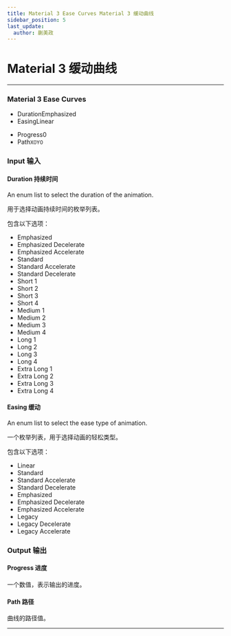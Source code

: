 ```yaml
---
title: Material 3 Ease Curves Material 3 缓动曲线
sidebar_position: 5
last_update:
  author: 蒯美政
---
```


# Material 3 缓动曲线

---

<div className="patch-container">
    <div className="patch processor">
        <h3>Material 3 Ease Curves</h3>
        <ul className="inputs">
            <li>Duration<span>Emphasized</span></li>
            <li>Easing<span>Linear</span></li>
        </ul>
        <ul className="outputs">
            <li>Progress<span>0</span></li>
            <li>Path<small>X<span>0</span>Y<span>0</span></small></li>
        </ul>
    </div>
</div>

<div className="port-descriptions">
<div className="inputs">

### Input 输入

#### Duration 持续时间

An enum list to select the duration of the animation.

用于选择动画持续时间的枚举列表。

包含以下选项：

- Emphasized
- Emphasized Decelerate
- Emphasized Accelerate
- Standard
- Standard Accelerate
- Standard Decelerate
- Short 1
- Short 2
- Short 3
- Short 4
- Medium 1
- Medium 2
- Medium 3
- Medium 4
- Long 1
- Long 2
- Long 3
- Long 4
- Extra Long 1
- Extra Long 2
- Extra Long 3
- Extra Long 4

#### Easing 缓动

An enum list to select the ease type of animation.

一个枚举列表，用于选择动画的轻松类型。

包含以下选项：

- Linear
- Standard
- Standard Accelerate
- Standard Decelerate
- Emphasized
- Emphasized Decelerate
- Emphasized Accelerate
- Legacy
- Legacy Decelerate
- Legacy Accelerate

</div>
<div className="outputs">

### Output 输出

#### Progress 进度

一个数值，表示输出的进度。

#### Path 路径

曲线的路径值。

</div>
</div>

---
